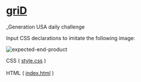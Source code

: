 <a href='https://jwalla7.github.io/griD/'><h1>griD</h1></a>
_Generation USA daily challenge

Input CSS declarations to imitate the following image:

![expected-end-product](https://user-images.githubusercontent.com/89559981/139560019-1c699f94-f38f-4020-922e-286467eda596.png)

<section>
  CSS (
    <a href='https://generation-learners.slack.com/files/U01U20P44KE/F02KE25RAUW/floats.css'>style.css</a>
  )
    <br>
    <br>
  HTML (
    <a href='https://generation-learners.slack.com/files/U01U20P44KE/F02KP0J1KU4/floats.html'>index.html</a>
  )
</section>
